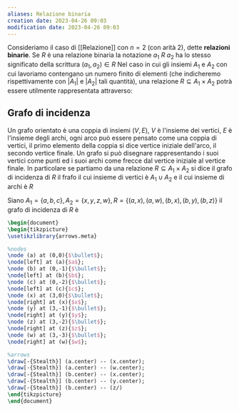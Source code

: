```yaml
---
aliases: Relazione binaria
creation date: 2023-04-26 09:03
modification date: 2023-04-26 09:03
---
```


Consideriamo il caso di [[Relazione]] con $n = 2$ (con arità $2$), dette **relazioni binarie**.
Se $R$ è una relazione binaria la notazione $a_{1}\ R\ a_{2}$ ha lo stesso significato della scrittura $(a_{1},a_{2}) \in R$
Nel caso in cui gli insiemi $A_{1}$ e $A_{2}$ con cui lavoriamo contengano un numero finito di elementi (che indicheremo rispettivamente con $|A_{1}|$ e $|A_{2}|$ tali quantità), una relazione $R \subseteq A_{1} \times A_{2}$ potrà essere utilmente rappresentata attraverso:

## Grafo di incidenza
Un grafo orientato è una coppia di insiemi $(V,E)$, $V$ è l'insieme dei vertici, $E$ è l'insieme degli archi, ogni arco può essere pensato come una coppia di vertici, il primo elemento della coppia si dice vertice iniziale dell'arco, il secondo vertice finale.
Un grafo si può disegnare rappresentando i suoi vertici come punti ed i suoi archi come frecce dal vertice iniziale al vertice finale.
In particolare se partiamo da una relazione $R \subseteq A_{1} \times A_{2}$ si dice il grafo di incidenza di $R$ il frafo il cui insieme di vertici è $A_{1} \cup A_{2}$ e il cui insieme di archi è $R$

Siano $A_{1} = \{ a,b,c \}, A_{2} = \{ x,y,z,w \}, R = \{ (a,x),(a,w),(b,x),(b,y),(b,z) \}$ il grafo di incidenza di $R$ è
```tikz
\begin{document}
\begin{tikzpicture}
\usetikzlibrary{arrows.meta}

%nodes
\node (a) at (0,0){$\bullet$};
\node[left] at (a){$a$};
\node (b) at (0,-1){$\bullet$};
\node[left] at (b){$b$};
\node (c) at (0,-2){$\bullet$};
\node[left] at (c){$c$};
\node (x) at (3,0){$\bullet$};
\node[right] at (x){$x$};
\node (y) at (3,-1){$\bullet$};
\node[right] at (y){$y$};
\node (z) at (3,-2){$\bullet$};
\node[right] at (z){$z$};
\node (w) at (3,-3){$\bullet$};
\node[right] at (w){$w$};

%arrows
\draw[-{Stealth}] (a.center) -- (x.center);
\draw[-{Stealth}] (a.center) -- (w.center);
\draw[-{Stealth}] (b.center) -- (x.center);
\draw[-{Stealth}] (b.center) -- (y.center);
\draw[-{Stealth}] (b.center) -- (z/)
\end{tikzpicture}
\end{document}
```
